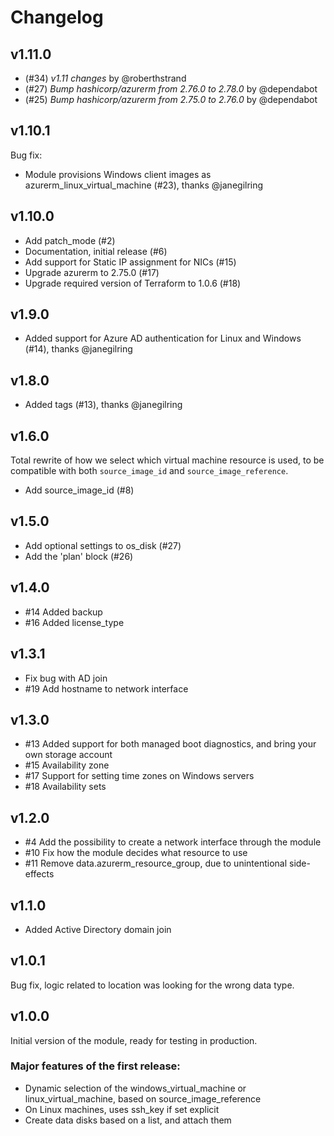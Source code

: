 # Changelog

## v1.11.0

- (#34) *v1.11 changes* by @roberthstrand
- (#27) *Bump hashicorp/azurerm from 2.76.0 to 2.78.0* by @dependabot
- (#25) *Bump hashicorp/azurerm from 2.75.0 to 2.76.0* by @dependabot

## v1.10.1

Bug fix:

- Module provisions Windows client images as azurerm_linux_virtual_machine (#23), thanks @janegilring

## v1.10.0

- Add patch_mode (#2)
- Documentation, initial release (#6)
- Add support for Static IP assignment for NICs (#15)
- Upgrade azurerm to 2.75.0 (#17)
- Upgrade required version of Terraform to 1.0.6 (#18)

## v1.9.0

- Added support for Azure AD authentication for Linux and Windows (#14), thanks @janegilring

## v1.8.0

- Added tags (#13), thanks @janegilring

## v1.6.0

Total rewrite of how we select which virtual machine resource is used, to be compatible with both `source_image_id` and `source_image_reference`.

- Add source_image_id (#8)

## v1.5.0

- Add optional settings to os_disk (#27)
- Add the 'plan' block (#26)

## v1.4.0

- #14 Added backup
- #16 Added license_type

## v1.3.1

- Fix bug with AD join
- #19 Add hostname to network interface

## v1.3.0

- #13 Added support for both managed boot diagnostics, and bring your own storage account
- #15 Availability zone
- #17 Support for setting time zones on Windows servers
- #18 Availability sets

## v1.2.0

- #4 Add the possibility to create a network interface through the module
- #10 Fix how the module decides what resource to use
- #11 Remove data.azurerm_resource_group, due to unintentional side-effects

## v1.1.0

- Added Active Directory domain join

## v1.0.1

Bug fix, logic related to location was looking for the wrong data type.

## v1.0.0

Initial version of the module, ready for testing in production.

### Major features of the first release:

- Dynamic selection of the windows_virtual_machine or linux_virtual_machine, based on source_image_reference
- On Linux machines, uses ssh_key if set explicit
- Create data disks based on a list, and attach them
